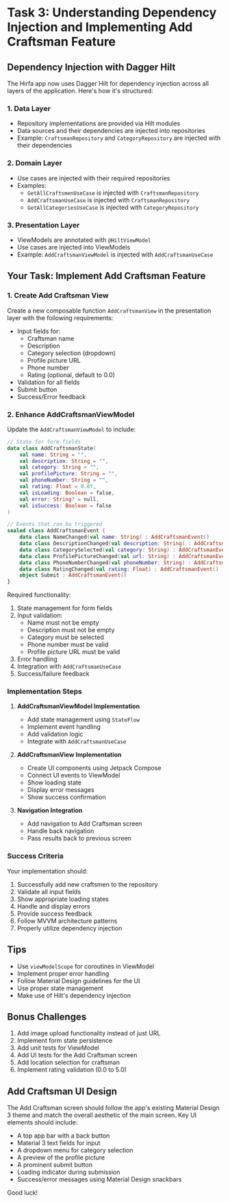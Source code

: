 # Task 3: Understanding Dependency Injection and Implementing Add Craftsman Feature

## Dependency Injection with Dagger Hilt

The Hirfa app now uses Dagger Hilt for dependency injection across all layers of the application. Here's how it's structured:

### 1. Data Layer
- Repository implementations are provided via Hilt modules
- Data sources and their dependencies are injected into repositories
- Example: `CraftsmanRepository` and `CategoryRepository` are injected with their dependencies

### 2. Domain Layer
- Use cases are injected with their required repositories
- Examples:
  - `GetAllCraftsmenUseCase` is injected with `CraftsmanRepository`
  - `AddCraftsmanUseCase` is injected with `CraftsmanRepository`
  - `GetAllCategoriesUseCase` is injected with `CategoryRepository`

### 3. Presentation Layer
- ViewModels are annotated with `@HiltViewModel`
- Use cases are injected into ViewModels
- Example: `AddCraftsmanViewModel` is injected with `AddCraftsmanUseCase`

## Your Task: Implement Add Craftsman Feature

### 1. Create Add Craftsman View
Create a new composable function `AddCraftsmanView` in the presentation layer with the following requirements:

- Input fields for:
  - Craftsman name
  - Description
  - Category selection (dropdown)
  - Profile picture URL
  - Phone number
  - Rating (optional, default to 0.0)
- Validation for all fields
- Submit button
- Success/Error feedback

### 2. Enhance AddCraftsmanViewModel

Update the `AddCraftsmanViewModel` to include:

```kotlin
// State for form fields
data class AddCraftsmanState(
    val name: String = "",
    val description: String = "",
    val category: String = "",
    val profilePicture: String = "",
    val phoneNumber: String = "",
    val rating: Float = 0.0f,
    val isLoading: Boolean = false,
    val error: String? = null,
    val isSuccess: Boolean = false
)

// Events that can be triggered
sealed class AddCraftsmanEvent {
    data class NameChanged(val name: String) : AddCraftsmanEvent()
    data class DescriptionChanged(val description: String) : AddCraftsmanEvent()
    data class CategorySelected(val category: String) : AddCraftsmanEvent()
    data class ProfilePictureChanged(val url: String) : AddCraftsmanEvent()
    data class PhoneNumberChanged(val phoneNumber: String) : AddCraftsmanEvent()
    data class RatingChanged(val rating: Float) : AddCraftsmanEvent()
    object Submit : AddCraftsmanEvent()
}
```

Required functionality:
1. State management for form fields
2. Input validation:
   - Name must not be empty
   - Description must not be empty
   - Category must be selected
   - Phone number must be valid
   - Profile picture URL must be valid
3. Error handling
4. Integration with `AddCraftsmanUseCase`
5. Success/failure feedback

### Implementation Steps

1. **AddCraftsmanViewModel Implementation**
   - Add state management using `StateFlow`
   - Implement event handling
   - Add validation logic
   - Integrate with `AddCraftsmanUseCase`

2. **AddCraftsmanView Implementation**
   - Create UI components using Jetpack Compose
   - Connect UI events to ViewModel
   - Show loading state
   - Display error messages
   - Show success confirmation

3. **Navigation Integration**
   - Add navigation to Add Craftsman screen
   - Handle back navigation
   - Pass results back to previous screen

### Success Criteria

Your implementation should:
1. Successfully add new craftsmen to the repository
2. Validate all input fields
3. Show appropriate loading states
4. Handle and display errors
5. Provide success feedback
6. Follow MVVM architecture patterns
7. Properly utilize dependency injection

## Tips
- Use `viewModelScope` for coroutines in ViewModel
- Implement proper error handling
- Follow Material Design guidelines for the UI
- Use proper state management
- Make use of Hilt's dependency injection

## Bonus Challenges
1. Add image upload functionality instead of just URL
2. Implement form state persistence
3. Add unit tests for ViewModel
4. Add UI tests for the Add Craftsman screen
5. Add location selection for craftsman
6. Implement rating validation (0.0 to 5.0)

## Add Craftsman UI Design

The Add Craftsman screen should follow the app's existing Material Design 3 theme and match the overall aesthetic of the main screen. Key UI elements should include:

- A top app bar with a back button
- Material 3 text fields for input
- A dropdown menu for category selection
- A preview of the profile picture
- A prominent submit button
- Loading indicator during submission
- Success/error messages using Material Design snackbars

Good luck!
